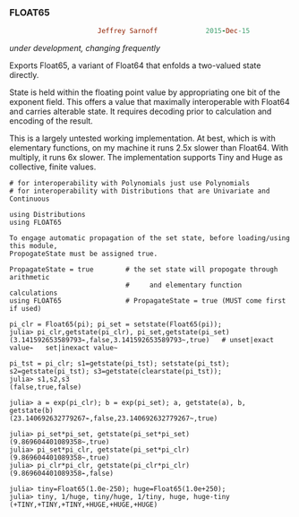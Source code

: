 ### FLOAT65
```ruby
                      Jeffrey Sarnoff            2015-Dec-15
```
_*under development, changing frequently*_

Exports Float65, a variant of Float64 that enfolds a two-valued state directly.

State is held within the floating point value by appropriating one bit of the
exponent field.  This offers a value that maximally interoperable with Float64
and carries alterable state.  It requires decoding prior to calculation and
encoding of the result. 

This is a largely untested working implementation.  At best, which is with
elementary functions, on my machine it runs 2.5x slower than Float64.  With
multiply, it runs 6x slower.  The implementation supports Tiny and Huge as
collective, finite values.

```
# for interoperability with Polynomials just use Polynomials
# for interoperability with Distributions that are Univariate and Continuous

using Distributions
using FLOAT65
```

```
To engage automatic propagation of the set state, before loading/using this module,
PropogateState must be assigned true.

PropagateState = true        # the set state will propogate through arithmetic
                             #     and elementary function calculations
using FLOAT65                # PropagateState = true (MUST come first if used)

pi_clr = Float65(pi); pi_set = setstate(Float65(pi));
julia> pi_clr,getstate(pi_clr), pi_set,getstate(pi_set)
(3.141592653589793⌁,false,3.141592653589793~,true)   # unset|exact value⌁   set|inexact value~

pi_tst = pi_clr; s1=getstate(pi_tst); setstate(pi_tst); s2=getstate(pi_tst); s3=getstate(clearstate(pi_tst));
julia> s1,s2,s3
(false,true,false)

julia> a = exp(pi_clr); b = exp(pi_set); a, getstate(a), b, getstate(b)
(23.140692632779267⌁,false,23.140692632779267~,true)

julia> pi_set*pi_set, getstate(pi_set*pi_set)
(9.869604401089358~,true)
julia> pi_set*pi_clr, getstate(pi_set*pi_clr)
(9.869604401089358~,true)
julia> pi_clr*pi_clr, getstate(pi_clr*pi_clr)
(9.869604401089358⌁,false)

julia> tiny=Float65(1.0e-250); huge=Float65(1.0e+250);
julia> tiny, 1/huge, tiny/huge, 1/tiny, huge, huge-tiny
(+TINY,+TINY,+TINY,+HUGE,+HUGE,+HUGE)

```
